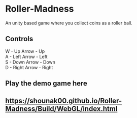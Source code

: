 # Roller-Madness
An unity based game where you collect coins as a roller ball.
## Controls

W - Up Arrow    - Up <br>
A - Left Arrow  - Left <br>
S - Down Arrow  - Down <br>
D - Right Arrow - Right <br>

## Play the demo game here 
## https://shounak00.github.io/Roller-Madness/Build/WebGL/index.html
